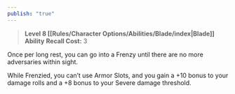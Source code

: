 ```yaml
---
publish: "true"
---
```

> **Level 8 [[Rules/Character Options/Abilities/Blade/index|Blade]] Ability**
> **Recall Cost:** 3

Once per long rest, you can go into a Frenzy until there are no more adversaries within sight.

While Frenzied, you can’t use Armor Slots, and you gain a +10 bonus to your damage rolls and a +8 bonus to your Severe damage threshold.
